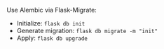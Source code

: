 Use Alembic via Flask-Migrate:

- Initialize: `flask db init`
- Generate migration: `flask db migrate -m "init"`
- Apply: `flask db upgrade`
